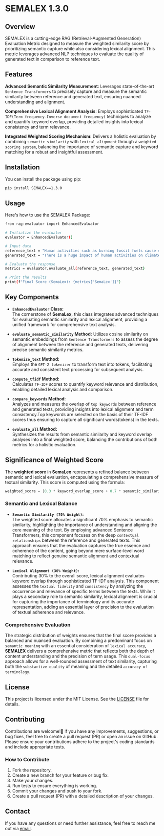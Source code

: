 



# SEMALEX 1.3.0
## Overview
SEMALEX is a cutting-edge RAG (Retrieval-Augmented Generation) Evaluation Metric designed to measure the weighted similarity score by prioritizing semantic capture while also considering lexical alignment. This metric leverages advanced NLP techniques to evaluate the quality of generated text in comparison to reference text.

## Features
**Advanced Semantic Similarity Measurement**: Leverages state-of-the-art ```Sentence Transformers``` to precisely capture and measure the semantic similarity between reference and generated text, ensuring nuanced understanding and alignment.

**Comprehensive Lexical Alignment Analysis**: Employs sophisticated ```TF-IDF(Term frequency-Inverse document frequency)``` techniques to analyze and quantify keyword overlap, providing detailed insights into lexical consistency and term relevance.

**Integrated Weighted Scoring Mechanism**: Delivers a holistic evaluation by combining ```semantic similarity``` with ```lexical alignment``` through a ```weighted scoring system```, balancing the importance of semantic capture and keyword matching for a robust and insightful assessment.
## Installation
You can install the package using pip:

```bash
pip install SEMALEX==1.3.0
```
## Usage
Here's how to use the SEMALEX Package:
```bash
from rag-evaluator import EnhancedEvaluator

# Initialize the evaluator
evaluator = EnhancedEvaluator()

# Input data
reference_text = "Human activities such as burning fossil fuels cause climate change."
generated_text = "There is a huge impact of human activities on climate. Some of these activities are burning fossil fuels, mining and so on."

# Evaluate the response
metrics = evaluator.evaluate_all(reference_text, generated_text)

# Print the results
print(f"Final Score (SemaLex): {metrics['SemaLex']}")
```
## Key Components

- **`EnhancedEvaluator` Class:**  
  The cornerstone of **SemaLex**, this class integrates advanced techniques for evaluating semantic similarity and lexical alignment, providing a unified framework for comprehensive text analysis.

- **`evaluate_semantic_similarity` Method:** 
  Utilizes cosine similarity on semantic embeddings from ```Sentence Transformers``` to assess the degree of alignment between the reference and generated texts, delivering precise semantic similarity metrics.

- **`tokenize_text` Method:**  
  Employs the ```GPT-2 tokenizer``` to transform text into tokens, facilitating accurate and consistent text processing for subsequent analysis.

- **`compute_tfidf` Method:**  
  Calculates ```TF-IDF``` scores to quantify keyword relevance and distribution, enabling detailed lexical analysis and comparison.

- **`compare_keywords` Method:**  
  Analyzes and measures the overlap of ```top keywords``` between reference and generated texts, providing insights into lexical alignment and term consistency.Top keywords are selected on the basis of their TF-IDF scores thus ensuring to capture all significant words(tokens) in the texts.

- **`evaluate_all` Method:**  
  Synthesizes the results from semantic similarity and keyword overlap analyses into a final weighted score, balancing the contributions of both metrics for a holistic evaluation.

## Significance of Weighted Score

The **weighted score** in **SemaLex** represents a refined balance between semantic and lexical evaluation, encapsulating a comprehensive measure of textual similarity. This score is computed using the formula:

```python
weighted_score = (0.3 * keyword_overlap_score + 0.7 * semantic_similarity)
```


### **Semantic and Lexical Balance**

- **```Semantic Similarity (70% Weight)```:**  
  The weighted score allocates a significant 70% emphasis to semantic similarity, highlighting the importance of understanding and aligning the core meaning of the text. By employing advanced Sentence Transformers, this component focuses on the deep ```contextual relationships``` between the reference and generated texts. This approach ensures that the evaluation captures the true essence and coherence of the content, going beyond mere surface-level word matching to reflect genuine semantic alignment and contextual relevance.

- **```Lexical Alignment (30% Weight)```:**  
  Contributing 30% to the overall score, lexical alignment evaluates keyword overlap through sophisticated TF-IDF analysis. This component assesses the ```textual fidelity``` and ```consistency``` by analyzing the occurrence and relevance of specific terms between the texts. While it plays a secondary role to semantic similarity, lexical alignment is crucial for capturing the importance of terminology and its accurate representation, adding an essential layer of precision to the evaluation of textual adherence and relevance.

### **Comprehensive Evaluation**

The strategic distribution of weights ensures that the final score provides a balanced and nuanced evaluation. By combining a predominant focus on ```semantic meaning``` with an essential consideration of ```lexical accuracy```, **SEMALEX** delivers a comprehensive metric that reflects both the depth of content understanding and the precision of term usage. This ```dual-focus``` approach allows for a well-rounded assessment of text similarity, capturing both the ```substantive quality``` of meaning and the detailed ```accuracy of terminology```.




## License

This project is licensed under the MIT License. See the [LICENSE](LICENSE) file for details.

## Contributing

Contributions are welcome!🎉 If you have any improvements, suggestions, or bug fixes, feel free to create a pull request (PR) or open an issue on GitHub. Please ensure your contributions adhere to the project's coding standards and include appropriate tests.

### How to Contribute

1. Fork the repository.
2. Create a new branch for your feature or bug fix.
3. Make your changes.
4. Run tests to ensure everything is working.
5. Commit your changes and push to your fork.
6. Create a pull request (PR) with a detailed description of your changes.

## Contact

If you have any questions or need further assistance, feel free to reach me out via [email](shauryasphinx@gmail.com).
